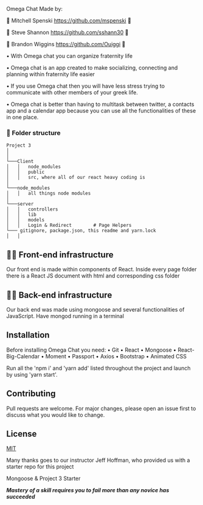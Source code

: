 Omega Chat Made by:

🚀 Mitchell Spenski https://github.com/mspenski 🐻

🚀 Steve Shannon https://github.com/sshann30 🐻

🚀 Brandon Wiggins https://github.com/Ouiggi 🐻

• With Omega chat you can organize fraternity life

• Omega chat is an app created to make socializing, connecting and planning within fraternity life easier

• If you use Omega chat then you will have less stress trying to communicate with other members of your greek life.

• Omega chat is better than having to multitask between twitter, a contacts app and a calendar app because you can use all the functionalities of these in one place.

### 📁 Folder structure

```
Project 3
│
│
└───Client
│   │   node_modules
│   │   public
│   │   src, where all of our react heavy coding is
│
└───node_modules
│   │   all things node modules
│
└───server
│   │   controllers
│   │   lib
│   │   models
│   │   Login & Redirect        # Page Helpers
└─── gitignore, package.json, this readme and yarn.lock
│   │
```

## 👷‍♂️ Front-end infrastructure

Our front end is made within components of React. Inside every page folder there is a React JS document with html and corresponding css folder

## 👷‍♂️ Back-end infrastructure

Our back end was made using mongoose and several functionalities of JavaScript. Have mongod running in a terminal

## Installation

Before installing Omega Chat you need:
• Git
• React
• Mongoose
• React-Big-Calendar
• Moment
• Passport
• Axios
• Bootstrap
• Animated CSS

Run all the 'npm i' and 'yarn add' listed throughout the project and launch by using 'yarn start'.

## Contributing

Pull requests are welcome. For major changes, please open an issue first to discuss what you would like to change.

## License

[MIT](https://choosealicense.com/licenses/mit/)

Many thanks goes to our instructor Jeff Hoffman, who provided us with a starter repo for this project

Mongoose & Project 3 Starter

**_Mastery of a skill requires you to fail more than any novice has succeeded_**
